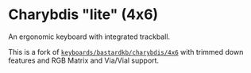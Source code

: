 # Charybdis "lite" (4x6)

An ergonomic keyboard with integrated trackball.

This is a fork of
[`keyboards/bastardkb/charybdis/4x6`](../../charybdis/4x6/readme.md) with
trimmed down features and RGB Matrix and Via/Vial support.
